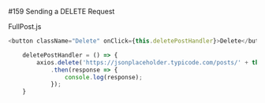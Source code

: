 #159 Sending a DELETE Request

FullPost.js

```js
<button className="Delete" onClick={this.deletePostHandler}>Delete</button>
```

```js
    deletePostHandler = () => {
        axios.delete('https://jsonplaceholder.typicode.com/posts/' + this.props.id)
            .then(response => {
                console.log(response);
            });
    }
```


